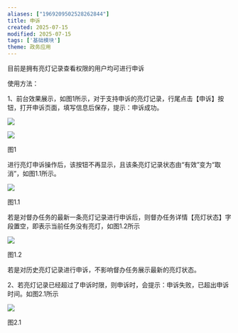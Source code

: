 ```yaml
---
aliases: ["1969209502528262844"]
title: 申诉
created: 2025-07-15
modified: 2025-07-15
tags: ['基础模块']
theme: 政务应用
---
```


目前是拥有亮灯记录查看权限的用户均可进行申诉

使用方法：

1、前台效果展示，如图1所示，对于支持申诉的亮灯记录，行尾点击【申诉】按钮，打开申诉页面，填写信息后保存，提示：申诉成功。

![](26e6421a06b167c11533ce9dd0f1997a.jpg)

![](1292cd7aa8eed27ee4ba021ac38f359d.jpg)

图1

进行亮灯申诉操作后，该按钮不再显示，且该条亮灯记录状态由“有效”变为“取消”，如图1.1所示。

![](827dcecddd4a083250a3917cdaf29209.jpg)

图1.1

若是对督办任务的最新一条亮灯记录进行申诉后，则督办任务详情【亮灯状态】字段置空，即表示当前任务没有亮灯，如图1.2所示

![](1c7558159ce9a763742e5ebc744f2c8e.jpg)

图1.2

若是对历史亮灯记录进行申诉，不影响督办任务展示最新的亮灯状态。

2、若亮灯记录已经超过了申诉时限，则申诉时，会提示：申诉失败，已超出申诉时间。如图2.1所示

![](f3332efca572db63c0caf9bf95bf333f.jpg)

图2.1